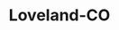 ---
title: Loveland-CO
slug: loveland-co
f_state:
- cms/state/colorado.md
f_locations:
- cms/payday-loan/advance-america-3068.md
- cms/payday-loan/b-r-check-holders-5022.md
- cms/payday-loan/check-into-cash-11690.md
- cms/payday-loan/check-into-cash-11705.md
- cms/payday-loan/check-into-cash-of-colorado-13327.md
- cms/payday-loan/express-check-advance-16936.md
- cms/payday-loan/lmsa-20419.md
- cms/payday-loan/mister-money-20934.md
- cms/payday-loan/mister-money-20936.md
- cms/payday-loan/mister-money-usa-20958.md
- cms/payday-loan/money-corner-21167.md
- cms/payday-loan/money-now-21612.md
- cms/payday-loan/money-now-payday-loans-21661.md
- cms/payday-loan/pay-day-every-day-23526.md
- cms/payday-loan/payday-every-day-23850.md
- cms/payday-loan/professional-services-co-24651.md
- cms/payday-loan/th-e-money-corner-27525.md
updated-on: '2024-05-30T13:41:28.615Z'
created-on: '2024-05-30T13:41:28.615Z'
published-on: '2024-05-30T13:54:32.469Z'
f_city: Loveland
layout: '[city].html'
tags: city
---
